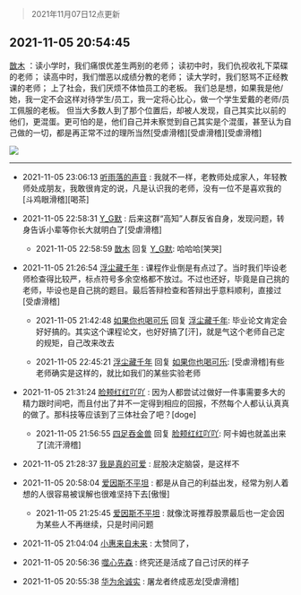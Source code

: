 > 2021年11月07日12点更新
<link rel="stylesheet" href="https://cdn.jsdelivr.net/gh/taotie6/sampleJSON@main/css/photo_show.css">
<meta name="referrer" content="no-referrer" />


 ## 2021-11-05 20:54:45 

 [㪚木](https://www.coolapk.com/feed/31245588?shareKey=NDA2YzIxN2FjMzNjNjE4NTJjZjM~) ：读小学时，我们痛恨优差生两别的老师；
读初中时，我们仇视收礼下菜碟的老师；
读高中时，我们憎恶以成绩分教的老师；
读大学时，我们怒骂不正经教课的老师；
上了社会，我们厌烦不体恤员工的老板。
我们总是想，如果我是他/她，我一定不会这样对待学生/员工，我一定将心比心<!--break-->，做一个学生爱戴的老师/员工佩服的老板。
但当大多数人到了那个位置后，却被人发现，自己其实比以前的他们，更混蛋。更可怕的是，他们自己并未察觉到自己其实是个混蛋，甚至认为自己做的一切，都是再正常不过的理所当然[受虐滑稽][受虐滑稽][受虐滑稽] 

<div class="album">
<img class="img-item" src="https://image.coolapk.com/feed/2019/0515/09/1081091_3748_1897@180x122.gif" />
</div>

 ------- 

- 2021-11-05 23:06:13 [听雨落的声音](uid=3650984) : 我就不一样，老教师处成家人，年轻教师处成朋友，我敢很肯定的说，凡是认识我的老师，没有一位不是喜欢我的[斗鸡眼滑稽][喝茶] 

- 2021-11-05 22:58:31 [Y_G默](uid=1158219) : 后来这群“高知”人群反省自身，发现问题，转身告诉小辈等你长大就明白了[受虐滑稽] 

    - 2021-11-05 22:58:59 [㪚木](uid=1081091) 回复 [Y_G默](uid=1158219): 哈哈哈[笑哭] 

- 2021-11-05 21:26:54 [浮尘藏千年](uid=618671) : 课程作业倒是有点过了。当时我们毕设老师检查得比较严，标点符号多余空格都不放过。不过也还好，毕竟是自己挑的老师，毕设也是自己挑的题目。最后答辩检查和答辩出乎意料顺利，直接过[受虐滑稽] 

    - 2021-11-05 21:42:48 [如果你也喝可乐](uid=1398987) 回复 [浮尘藏千年](uid=618671): 毕业论文肯定会好好搞的。其实这个课程论文，也好好搞了[汗]，就是气这个老师自己定的规矩，自己改来改去 

    - 2021-11-05 22:45:21 [浮尘藏千年](uid=618671) 回复 [如果你也喝可乐](uid=1398987): [受虐滑稽]有些老师确实是这样的，就比如我们的某些实验老师 

- 2021-11-05 21:31:24 [脸颊红红吖吖](uid=12698253) : 因为人都尝试过做好一件事需要多大的精力跟时间吧，而且付出了并不一定得到相应的回报，不然每个人都认认真真的做了。那科技等应该到了三体社会了吧？[doge] 

    - 2021-11-05 21:56:55 [四足吞金兽](uid=2416312) 回复 [脸颊红红吖吖](uid=12698253): 阿卡姆也就盖出来了[流汗滑稽] 

- 2021-11-05 21:28:37 [我是真的可爱](uid=731138) : 屁股决定脑袋，是这样不 

- 2021-11-05 20:58:04 [爱因斯不平坦](uid=834251) : 都是从自己的利益出发，经常为别人着想的人很容易被误解也很难坚持下去[傲慢] 

    - 2021-11-05 21:25:45 [爱因斯不平坦](uid=834251) : 就像沈哥推荐股票最后也一定会因为某些人不再继续，只是时间问题 

- 2021-11-05 21:04:04 [小惠来自未来](uid=847097) : 太赞同了， 

- 2021-11-05 20:56:36 [噬心先森](uid=2495317) : 终究还是活成了自己讨厌的样子 

- 2021-11-05 20:55:38 [华为余诚实](uid=1792952) : 屠龙者终成恶龙[受虐滑稽] 

